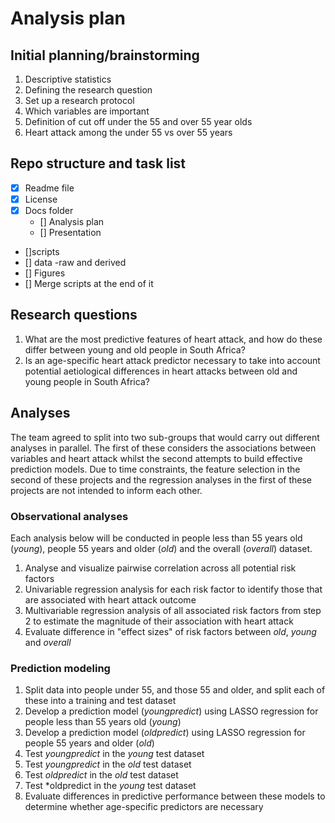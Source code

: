 # Analysis plan

## Initial planning/brainstorming

1. Descriptive statistics
2. Defining the research question
3. Set up a research protocol
4. Which variables are important
5. Definition of cut off under the 55 and over 55 year olds
6. Heart attack among the under 55 vs over 55 years

## Repo structure and task list

- [x] Readme file
- [x] License
- [x] Docs folder
	- [] Analysis plan
	- [] Presentation
- []scripts
- [] data -raw and derived
- [] Figures
- [] Merge scripts at the end of it

## Research questions

1. What are the most predictive features of heart attack, and how do these differ between young and old people in South Africa?
2. Is an age-specific heart attack predictor necessary to take into account potential aetiological differences in heart attacks between old and young people in South Africa?

## Analyses

The team agreed to split into two sub-groups that would carry out different analyses in parallel. The first of these considers the associations between variables and heart attack whilst the second attempts to build effective prediction models. Due to time constraints, the feature selection in the second of these projects and the regression analyses in the first of these projects are not intended to inform each other.

### Observational analyses

Each analysis below will be conducted in people less than 55 years old (*young*), people 55 years and older (*old*) and the overall (*overall*) dataset.

1. Analyse and visualize pairwise correlation across all potential risk factors
2. Univariable regression analysis for each risk factor to identify those that are associated with heart attack outcome
3. Multivariable regression analysis of all associated risk factors from step 2 to estimate the magnitude of their association with heart attack
4. Evaluate difference in "effect sizes" of risk factors between *old*, *young* and *overall*  

### Prediction modeling

1. Split data into people under 55, and those 55 and older, and split each of these into a training and test dataset
2. Develop a prediction model (*youngpredict*) using LASSO regression for people less than 55 years old (*young*)
3. Develop a prediction model (*oldpredict*) using LASSO regression for people 55 years and older (*old*)
4. Test *youngpredict* in the *young* test dataset
5. Test *youngpredict* in the *old* test dataset
6. Test *oldpredict* in the *old* test dataset
7. Test *oldpredict in the *young* test dataset
8. Evaluate differences in predictive performance between these models to determine whether age-specific predictors are necessary

